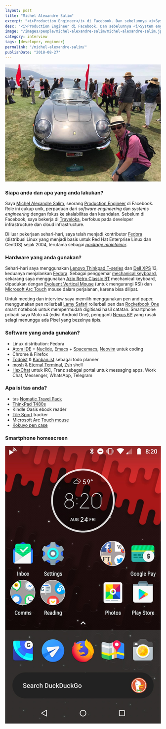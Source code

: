 ```yaml
---
layout: post
title: "Michel Alexandre Salim"
excerpt: "<i>Production Engineer</i> di Facebook. Dan sebelumnya <i>System engineeer</i> di Traveloka bidang infrastructure dan <i>cloud infrastructure</i>."
desc: "<i>Production Engineer di Facebook. Dan sebelumnya <i>System engineeer</i> di Traveloka bidang infrastructure dan cloud infrastructure."
image: "/images/people/michel-alexandre-salim/michel-alexandre-salim.jpg"
category: interview
tags: [developer, engineer]
permalink: "/michel-alexandre-salim/"
publishDate: "2018-08-27"
---
```


[![Michel Alexandre Salim](/images/people/michel-alexandre-salim/michel-alexandre-salim.jpg)](/images/people/michel-alexandre-salim/michel-alexandre-salim.jpg)

### Siapa anda dan apa yang anda lakukan?
Saya [Michel Alexandre Salim](https://michel-slm.name/), seorang [Production Engineer](https://www.facebook.com/careers/jobs/a0I1H00000MoPiQUAV/) di Facebook. Role ini cukup unik, perpaduan dari _software engineering_ dan _systems engineering_ dengan fokus ke skalabilitas dan keandalan. Sebelum di Facebook, saya bekerja di [Traveloka](https://www.traveloka.com/en/careers), berfokus pada developer infrastructure dan cloud infrastructure.

Di luar pekerjaan sehari-hari, saya telah menjadi kontributor [Fedora](https://getfedora.org/) (distribusi Linux yang menjadi basis untuk Red Hat Enterprise Linux dan CentOS) sejak 2004, terutama sebagai [_package maintainer_](https://fedoraproject.org/wiki/Join_the_package_collection_maintainers).

### Hardware yang anda gunakan?
Sehari-hari  saya menggunakan [Lenovo Thinkpad T-series](https://www.lenovo.com/us/en/laptops/thinkpad/thinkpad-t-series/c/thinkpadt) dan [Dell XPS](https://en.wikipedia.org/wiki/Dell_XPS) 13, keduanya menjalankan [Fedora](https://getfedora.org/). Sebagai penggemar [mechanical keyboard](https://en.wikipedia.org/wiki/Keyboard_technology#Mechanical-switch_keyboard), sekarang saya menggunakan [Azio Retro Classic BT](https://aziocorp.com/products/retro-classic-bt?variant=10731896602667) mechanical keyboard, dipadukan dengan [Evoluent Vertical Mouse](https://evoluent.com/products/vm4r/) (untuk mengurangi RSI) dan [Microsoft Arc Touch](https://www.microsoft.com/accessories/en-us/products/mice/arc-touch-mouse/rvf-00052) mouse dalam perjalanan, karena bisa dilipat. 

Untuk meeting dan interview saya memilih menggunakan pen and paper, menggunakan pen rollerball [Lamy Safari](https://www.amazon.com/gp/product/B00140T52Y/) rollerball pen dan [Rocketbook One](https://getrocketbook.com/collections/all-products/products/rocketbook-one) smart notebook untuk mempermudah digitisasi hasil catatan. Smartphone pribadi saya Moto x4 (edisi Android One), pengganti [Nexus 6P](https://en.wikipedia.org/wiki/Nexus_6P) yang rusak selagi menunggu ada Pixel yang bezelnya tipis.

### Software yang anda gunakan?
- Linux distribution: Fedora
- [Atom IDE](https://ide.atom.io/) + [Nuclide](https://nuclide.io/), [Emacs](https://www.gnu.org/software/emacs/) + [Spacemacs](http://spacemacs.org/), [Neovim](https://neovim.io/) untuk coding
- Chrome & Firefox
- [Todoist](https://todoist.com/) & [Kanban.ist](https://kanban.ist/) sebagai todo planner
- [mosh](https://mosh.org/) & [Eternal Terminal](https://mistertea.github.io/EternalTerminal/), [Zsh](https://www.zsh.org/) shell
- [HexChat](https://hexchat.github.io/) untuk IRC, Franz sebagai portal untuk messaging apps,  Work Chat, Messenger, WhatsApp, Telegram

### Apa isi tas anda?
- tas [Nomatic Travel Pack](https://www.nomatic.com/pages/nomatic-backpack)
- [ThinkPad T480s](https://www.lenovo.com/us/en/laptops/thinkpad/thinkpad-t-series/ThinkPad-T480/p/22TP2TT4800)
- Kindle Oasis ebook reader
- [Tile Sport](https://www.thetileapp.com/en-us/products/sport) tracker
- [Microsoft Arc Touch mouse](https://www.microsoft.com/accessories/en-us/products/mice/arc-touch-mouse/rvf-00052)
- [Kokuyo pen case](https://www.amazon.com/gp/product/B000NNNRVI/)

### Smartphone homescreen 
[![homescreen](/images/people/michel-alexandre-salim/homescreen-michel-small.jpg)](/images/people/michel-alexandre-salim/homescreen-michel.png)